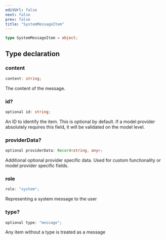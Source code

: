 ```yaml
---
editUrl: false
next: false
prev: false
title: "SystemMessageItem"
---
```


```ts
type SystemMessageItem = object;
```

## Type declaration

### content

```ts
content: string;
```

The content of the message.

### id?

```ts
optional id: string;
```

An ID to identify the item. This is optional by default. If a model provider absolutely
requires this field, it will be validated on the model level.

### providerData?

```ts
optional providerData: Record<string, any>;
```

Additional optional provider specific data. Used for custom functionality or model provider
specific fields.

### role

```ts
role: "system";
```

Representing a system message to the user

### type?

```ts
optional type: "message";
```

Any item without a type is treated as a message
